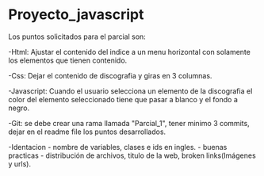 # Proyecto_javascript

Los puntos solicitados para el parcial son: 

  -Html: Ajustar el contenido del indice a un menu horizontal con solamente los elementos que tienen contenido.

  -Css: Dejar el contenido de discografia y giras en 3 columnas.

  -Javascript: Cuando el usuario selecciona un elemento de la discografia el color del elemento seleccionado tiene que pasar a blanco y el fondo a negro.

  -Git: se debe crear una rama llamada "Parcial_1", tener minimo 3 commits, dejar en el readme file los puntos desarrollados.

  -Identacion - nombre de variables, clases e ids en ingles. - buenas practicas - distribución de archivos, titulo de la web, broken links(Imágenes y urls).
